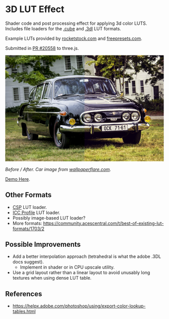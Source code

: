 # 3D LUT Effect

Shader code and post processing effect for applying 3d color LUTS. Includes file loaders for the [.cube](https://wwwimages2.adobe.com/content/dam/acom/en/products/speedgrade/cc/pdfs/cube-lut-specification-1.0.pdf) and [.3dl](http://download.autodesk.com/us/systemdocs/help/2011/lustre/index.html?url=./files/WSc4e151a45a3b785a24c3d9a411df9298473-7ffd.htm,topicNumber=d0e9492) LUT formats.

Example LUTs provided by [rocketstock.com](https://www.rocketstock.com/free-after-effects-templates/35-free-luts-for-color-grading-videos/) and [freepresets.com](https://www.freepresets.com/product/free-luts-cinematic/).

Submitted in [PR #20558](https://github.com/mrdoob/three.js/pull/20558) to three.js.

![](./images/banner.png)

_Before / After. Car image from [wallpaperflare.com](https://www.wallpaperflare.com/tatra-tatra-603-czechoslovakia-socialist-car-v8-aerodynamic-wallpaper-pqflw)._


[Demo Here](https://gkjohnson.github.io/threejs-sandbox/3d-lut/).

## Other Formats
- [CSP](http://www.digitalvision.tv/w/images/9/9d/UM.nucoda.pdf) LUT loader.
- [ICC Profile](http://www.color.org/icc32.pdf) LUT loader.
- Possibly image-based LUT loader?
- More formats: https://community.acescentral.com/t/best-of-existing-lut-formats/1703/2

## Possible Improvements
- Add a better interpolation approach (tetrahedral is what the adobe .3DL docs suggest).
	- Implement in shader or in CPU upscale utility.
- Use a grid layout rather than a linear layout to avoid unusably long textures when using dense LUT table.

## References

- https://helpx.adobe.com/photoshop/using/export-color-lookup-tables.html
